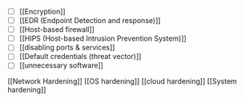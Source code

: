- [ ] [[Encryption]]
- [ ] [[EDR (Endpoint Detection and response)]]
- [ ] [[Host-based firewall]]
- [ ] [[HIPS (Host-based Intrusion Prevention System)]]
- [ ] [[disabling ports & services]]
- [ ] [[Default credentials (threat vector)]]
- [ ] [[unnecessary software]]

[[Network Hardening]]
[[OS hardening]]
[[cloud hardening]]
[[System hardening]]

